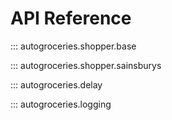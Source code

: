 # API Reference

::: autogroceries.shopper.base

::: autogroceries.shopper.sainsburys

::: autogroceries.delay

::: autogroceries.logging
